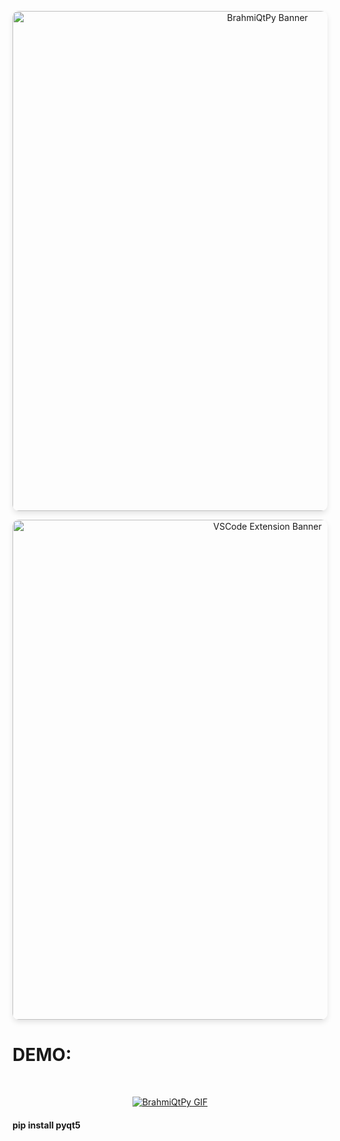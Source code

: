 

<p align="center">
  <img width="800" style="border-radius: 10px; box-shadow: 0 4px 8px rgba(0, 0, 0, 0.1);" src="https://github.com/brahmihub/BrahmiQtPy/assets/151893249/43cab57b-02b2-46cb-889f-3f3ee50021fd/BrahmiQtPy.jpg" alt="BrahmiQtPy Banner">
</p>

<p align="center">
  <img width="800" style="border-radius: 10px; box-shadow: 0 4px 8px rgba(0, 0, 0, 0.1);" src="https://github.com/brahmihub/BrahmiQtPy/assets/151893249/92df0b62-76af-46d0-949c-43b83f856106/VSCode_extension_that_Converts_qtDesign_ui_to_Python_code.jpg" alt="VSCode Extension Banner">
</p>
<h1>DEMO: </h1></br>
<p align="center">
  <a href="https://github.com/brahmihub/BrahmiQtPy/assets/151893249/cb5d925f-f383-45c9-94ba-04d8c3a4f49b">
    <img src="https://github.com/brahmihub/BrahmiQtPy/assets/151893249/cb5d925f-f383-45c9-94ba-04d8c3a4f49b/your-animation.gif" alt="BrahmiQtPy GIF">
  </a>
</p>

<h4>pip install pyqt5</h4>
